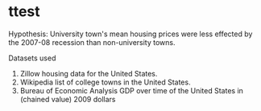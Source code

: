 # ttest
Hypothesis: University town's mean housing prices were less effected by the 2007-08 recession than non-university towns.

Datasets used 
1) Zillow housing data for the United States. 
2) Wikipedia list of college towns in the United States.
3) Bureau of Economic Analysis GDP over time of the United States in (chained value) 2009 dollars
